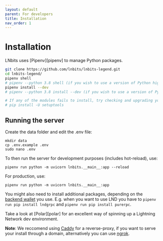 ```yaml
---
layout: default
parent: For developers
title: Installation
nav_order: 1
---
```


# Installation

LNbits uses [Pipenv][pipenv] to manage Python packages.

```sh
git clone https://github.com/lnbits/lnbits-legend.git
cd lnbits-legend/
pipenv shell
# pipenv --python 3.8 shell (if you wish to use a version of Python higher than 3.7)
pipenv install --dev
# pipenv --python 3.8 install --dev (if you wish to use a version of Python higher than 3.7)

# If any of the modules fails to install, try checking and upgrading your setupTool module
# pip install -U setuptools
``` 
## Running the server

Create the data folder and edit the .env file:

    mkdir data
    cp .env.example .env
    sudo nano .env

To then run the server for development purposes (includes hot-reload), use:

    pipenv run python -m uvicorn lnbits.__main__:app --reload
    
For production, use:

    pipenv run python -m uvicorn lnbits.__main__:app

You might also need to install additional packages, depending on the [backend wallet](../guide/wallets.md) you use.
E.g. when you want to use LND you have to `pipenv run pip install lndgrpc` and `pipenv run pip install purerpc`.

Take a look at [Polar][polar] for an excellent way of spinning up a Lightning Network dev environment.

**Note**: We reccomend using <a href="https://caddyserver.com/docs/install#debian-ubuntu-raspbian">Caddy</a> for a reverse-proxy, if you want to serve your install through a domain, alternatively you can use [ngrok](https://ngrok.com/).
